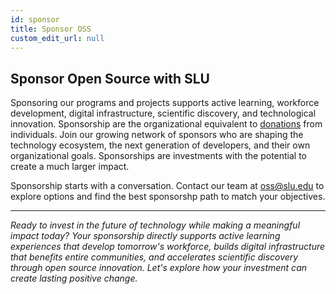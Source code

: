 ```yaml
---
id: sponsor
title: Sponsor OSS
custom_edit_url: null
---
```


## Sponsor Open Source with SLU

Sponsoring our programs and projects supports active learning, workforce development, digital infrastructure, scientific discovery, and technological innovation. Sponsorship are the organizational equivalent to [donations](./donations.md) from individuals. Join our growing network of sponsors who are shaping the technology ecosystem, the next generation of developers, and their own organizational goals. Sponsorships are investments with the potential to create a much larger impact.

Sponsorship starts with a conversation. Contact our team at [oss@slu.edu](mailto:oss@slu.edu) to explore options and find the best sponsorshp path to match your objectives.

---
*Ready to invest in the future of technology while making a meaningful impact today? Your sponsorship directly supports active learning experiences that develop tomorrow's workforce, builds digital infrastructure that benefits entire communities, and accelerates scientific discovery through open source innovation. Let's explore how your investment can create lasting positive change.*